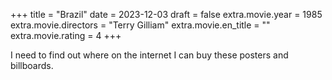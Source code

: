 +++
title = "Brazil"
date = 2023-12-03
draft = false
extra.movie.year = 1985
extra.movie.directors = "Terry Gilliam"
extra.movie.en_title = ""
extra.movie.rating = 4
+++

I need to find out where on the internet I can buy these posters and billboards.<!-- more -->